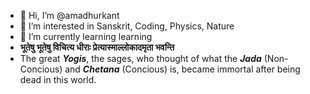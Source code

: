 - 👋 Hi, I’m @amadhurkant
- 👀 I’m interested in Sanskrit, Coding, Physics, Nature
- 🌱 I’m currently learning learning
- <strong> भूतेषु भूतेषु विचित्य धीराः प्रेत्यास्माल्लोकादमृता भवन्ति </strong>
- The great <i><strong>Yogis</strong></i>, the sages, who thought of what the <i><strong>Jada</strong></i> (Non-Concious) and <i><strong>Chetana</strong></i> (Concious) is, became immortal after being dead in this world.

<!---
amadhurkant/amadhurkant is a ✨ special ✨ repository because its `README.md` (this file) appears on your GitHub profile.
You can click the Preview link to take a look at your changes.
--->
